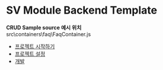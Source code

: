 SV Module Backend Template 
===========================

**CRUD Sample source 예시 위치**  
src\containers\faq\FaqContainer.js  

* [프로젝트 시작하기](https://github.com/hitechinfo/template_backend_node_001/blob/master/docs/00.%20project_pre.md)  
* [프로젝트 설정](https://github.com/hitechinfo/template_backend_node_001/blob/master/docs/01.project_setting.md)  
* [개발](https://github.com/hitechinfo/template_backend_node_001/blob/master/docs/02.coding_tip.md)  
